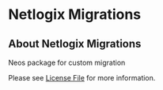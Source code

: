 # Netlogix Migrations

## About Netlogix Migrations

Neos package for custom migration


Please see [License File](LICENSE) for more information.
